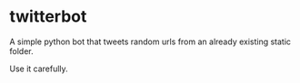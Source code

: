 # twitterbot

A simple python bot that tweets random urls from an already existing static folder.

Use it carefully.
